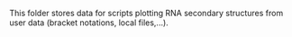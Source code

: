 This folder stores data for scripts plotting RNA secondary structures from user data (bracket notations, local files,...).
